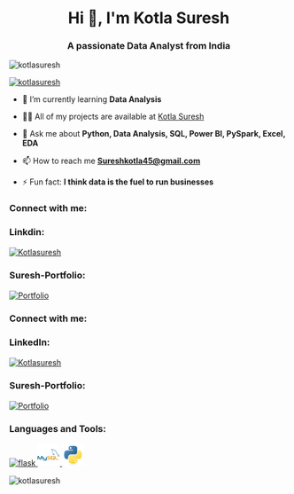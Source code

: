 <h1 align="center">Hi 👋, I'm Kotla Suresh</h1>
<h3 align="center">A passionate Data Analyst from India</h3>


<p align="left"> 
  <img src="https://komarev.com/ghpvc/?username=kotlasuresh&label=Profile%20views&color=0e75b6&style=flat" alt="kotlasuresh" /> 
</p>

<p align="left"> 
  <a href="https://github.com/ryo-ma/github-profile-trophy">
    <img src="https://github-profile-trophy.vercel.app/?username=kotlasuresh" alt="kotlasuresh" />
  </a> 
</p>

- 🌱 I’m currently learning **Data Analysis**

- 👨‍💻 All of my projects are available at [Kotla Suresh](https://github.com/KotlaSuresh)

- 💬 Ask me about **Python, Data Analysis, SQL, Power BI, PySpark, Excel, EDA**

- 📫 How to reach me **Sureshkotla45@gmail.com**

- ⚡ Fun fact: **I think data is the fuel to run businesses**

<h3 align="left">Connect with me:</h3>

<h3 align="left">Linkdin:</h3>
  <a href="https://www.linkedin.com/in/kotlasuresh2000/" target="_blank">
    <img align="center" src="https://raw.githubusercontent.com/rahuldkjain/github-profile-readme-generator/master/src/images/icons/Social/linked-in-alt.svg" alt="Kotlasuresh" height="30" width="40" />
  </a>
  <h3 align="left">Suresh-Portfolio:</h3>
  <a href="https://kotlasuresh.github.io/Suresh-Portfolio/" target="_blank">
    <img align="center" src="https://img.icons8.com/ios-filled/50/000000/briefcase.png" alt="Portfolio" height="30" width="40" />
  </a>
</p>


<h3 align="left">Connect with me:</h3>

<h3 align="left">LinkedIn:</h3>
<a href="https://www.linkedin.com/in/kotlasuresh2000/" target="_blank">
  <img align="center" src="https://raw.githubusercontent.com/rahuldkjain/github-profile-readme-generator/master/src/images/icons/Social/linked-in-alt.svg" alt="Kotlasuresh" height="30" width="40" />
</a>

<h3 align="left">Suresh-Portfolio:</h3>
<a href="https://kotlasuresh.github.io/Suresh-Portfolio/" target="_blank">
  <img align="center" src="https://img.icons8.com/ios-filled/50/000000/briefcase.png" alt="Portfolio" height="30" width="40" />
</a>



<h3 align="left">Languages and Tools:</h3>
<p align="left"> 
  <a href="https://flask.palletsprojects.com/" target="_blank" rel="noreferrer"> 
    <img src="https://www.vectorlogo.zone/logos/pocoo_flask/pocoo_flask-icon.svg" alt="flask" width="40" height="40"/> 
  </a> 
  <a href="https://www.mysql.com/" target="_blank" rel="noreferrer"> 
    <img src="https://raw.githubusercontent.com/devicons/devicon/master/icons/mysql/mysql-original-wordmark.svg" alt="mysql" width="40" height="40"/> 
  </a> 
  <a href="https://www.python.org" target="_blank" rel="noreferrer"> 
    <img src="https://raw.githubusercontent.com/devicons/devicon/master/icons/python/python-original.svg" alt="python" width="40" height="40"/> 
  </a> 
</p>

<p>
  <img align="center" src="https://github-readme-stats.vercel.app/api/top-langs?username=kotlasuresh&show_icons=true&locale=en&layout=compact" alt="kotlasuresh" />
</p>
